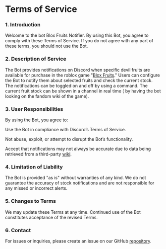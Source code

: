 # Terms of Service

### 1. Introduction

Welcome to the bot Blox Fruits Notifier. By using this Bot, you agree to comply with these Terms of Service. If you do not agree with any part of these terms, you should not use the Bot.

### 2. Description of Service

The Bot provides notifications on Discord when specific devil fruits are available for purchase in the roblox game "[Blox Fruits](https://www.roblox.com/games/2753915549/Blox-Fruits)." Users can configure the Bot to notify them about selected fruits and check the current stock. The notifications can be toggled on and off by using a command.
The current fruit stock can be shown in a channel in real time ( by having the bot looking on the fandom wiki of the game).

### 3. User Responsibilities

By using the Bot, you agree to:

Use the Bot in compliance with Discord’s Terms of Service.

Not abuse, exploit, or attempt to disrupt the Bot’s functionality.

Accept that notifications may not always be accurate due to data being retrieved from a third-party [wiki](https://blox-fruits.fandom.com/wiki/Blox_Fruits_%22Stock%22).

### 4. Limitation of Liability

The Bot is provided "as is" without warranties of any kind. We do not guarantee the accuracy of stock notifications and are not responsible for any missed or incorrect alerts.

### 5. Changes to Terms

We may update these Terms at any time. Continued use of the Bot constitutes acceptance of the revised Terms.

### 6. Contact

For issues or inquiries, please create an issue on our GitHub [repository](https://github.com/Celienn/Blox-Fruits-Notifier/issues).
